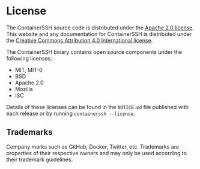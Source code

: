 <h1>License</h1>

The ContainerSSH source code is distributed under the [Apache 2.0 license](https://opensource.org/licenses/Apache-2.0). This website and any documentation for ContainerSSH is distributed under the [Creative Commons Attribution 4.0 International license](https://creativecommons.org/licenses/by/4.0/).

The ContainerSSH binary contains open source components under the following licenses:

- MIT, MIT-0
- BSD
- Apache 2.0
- Mozilla
- ISC

Details of these licenses can be found in the `NOTICE.md` file published with each release or by running `containerssh --license`.

## Trademarks

Company marks such as GitHub, Docker, Twitter, etc. Trademarks are properties of their respective owners and may only be used according to their trademark guidelines.
